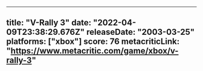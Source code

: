 
---
title: "V-Rally 3"
date: "2022-04-09T23:38:29.676Z"
releaseDate: "2003-03-25"
platforms: ["xbox"]
score: 76
metacriticLink: "https://www.metacritic.com/game/xbox/v-rally-3"
---
